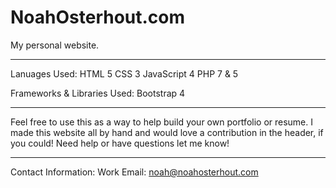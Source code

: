 # NoahOsterhout.com
My personal website.  

----------------------------------

Lanuages Used:
HTML 5
CSS 3
JavaScript 4
PHP 7 & 5

Frameworks & Libraries Used:
Bootstrap 4

----------------------------------

Feel free to use this as a way to help build your own portfolio or resume.
I made this website all by hand and would love a contribution in the header,
if you could!  Need help or have questions let me know!


----------------------------------

Contact Information:
Work Email: noah@noahosterhout.com
